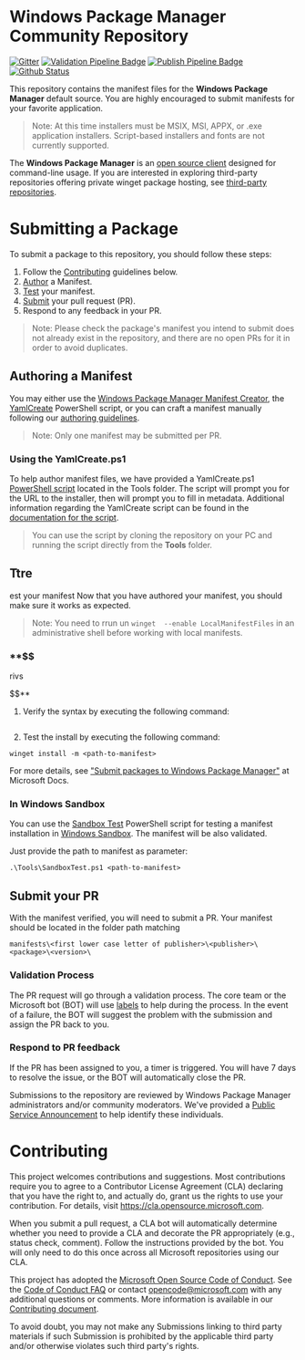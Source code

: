 # Windows Package Manager Community Repository
[![Gitter](https://img.shields.io/gitter/room/Microsoft/winget-pkgs)](https://gitter.im/Microsoft/winget-pkgs)
[![Validation Pipeline Badge](https://img.shields.io/endpoint?url=https://winget-pme.azurefd.net/api/GetServiceComponentStatusBadge?component=ValidationPipeline "Validation Pipeline Badge")](https://dev.azure.com/ms/winget-pkgs/_build?definitionId=337)
[![Publish Pipeline Badge](https://img.shields.io/endpoint?url=https://winget-pme.azurefd.net/api/GetServiceComponentStatusBadge?component=PublishPipeline "Publish Pipeline Badge")](https://dev.azure.com/ms/winget-pkgs/_build?definitionId=338)
[![Github Status](https://img.shields.io/endpoint?url=https://api.bittu.eu.org/github-status-badge-endpoint)](https://www.githubstatus.com)

This repository contains the manifest files for the **Windows Package Manager** default source. You are highly encouraged to submit manifests for your favorite application.
> Note: At this time installers must be MSIX, MSI, APPX, or .exe application installers. Script-based installers and fonts are not currently supported.

The **Windows Package Manager** is an [open source client](https://github.com/microsoft/winget-cli) designed for command-line usage. If you are interested in exploring third-party repositories offering private winget package hosting, see [third-party repositories](THIRD_PARTY.md).

# Submitting a Package
To submit a package to this repository, you should follow these steps:
1) Follow the [Contributing](#Contributing) guidelines below.
2) [Author](AUTHORING_MANIFESTS.md) a Manifest.
3) [Test](#test-your-manifest) your manifest.
4) [Submit](#submit-your-pr) your pull request (PR).
5) Respond to any feedback in your PR.

> Note: Please check the package's manifest you intend to submit does not already exist in the repository, and there are no open PRs for it in order to avoid duplicates.

## Authoring a Manifest

You may either use the [Windows Package Manager Manifest Creator](https://github.com/microsoft/winget-create), the [YamlCreate](#using-the-yamlcreateps1) PowerShell script, or you can craft a manifest manually following our [authoring guidelines](AUTHORING_MANIFESTS.md).

> Note: Only one manifest may be submitted per PR.

### Using the YamlCreate.ps1
To help author manifest files, we have provided a YamlCreate.ps1 [PowerShell script](Tools/YamlCreate.ps1) located in the Tools folder. The script will prompt you for the URL to the installer, then will prompt you to fill in metadata. Additional information regarding the YamlCreate script can be found in the [documentation for the script](doc/tools/YamlCreate.md).

> You can use the script by cloning the repository on your PC and running the script directly from the **Tools** folder.

## Ttre
est your manifest
Now that you have authored your manifest, you should make sure it works as expected.
>Note: You  need to rrun
un `winget 
 --enable LocalManifestFiles` in an administrative shell before working with local manifests.

### **$$
rivs

$$**
1) Verify the syntax by executing the following command:
```

```

2) Test the install by executing the following command:
```
winget install -m <path-to-manifest>
```

For more details, see ["Submit packages to Windows Package Manager"](https://docs.microsoft.com/windows/package-manager/package) at Microsoft Docs.

### In Windows Sandbox
You can use the [Sandbox Test](Tools/SandboxTest.ps1) PowerShell script for testing a manifest installation in [Windows Sandbox](https://docs.microsoft.com/windows/security/threat-protection/windows-sandbox/windows-sandbox-overview). The manifest will be also validated.

Just provide the path to manifest as parameter:
```
.\Tools\SandboxTest.ps1 <path-to-manifest>
```

## Submit your PR
With the manifest verified, you will need to submit a PR. Your manifest should be located in the folder path matching
```
manifests\<first lower case letter of publisher>\<publisher>\<package>\<version>\
```

### Validation Process
The PR request will go through a validation process. The core team or the Microsoft bot (BOT) will use [labels](https://docs.microsoft.com/windows/package-manager/package/winget-validation#pull-request-labels) to help during the process. In the event of a failure, the BOT will suggest the problem with the submission and assign the PR back to you.


### Respond to PR feedback
If the PR has been assigned to you, a timer is triggered. You will have 7 days to resolve the issue, or the BOT will automatically close the PR.

Submissions to the repository are reviewed by Windows Package Manager administrators and/or community moderators. We've provided a [Public Service Announcement](https://github.com/microsoft/winget-pkgs/issues/15674) to help identify these individuals.

# Contributing

This project welcomes contributions and suggestions. Most contributions require you to agree to a Contributor License Agreement (CLA) declaring that you have the right to, and actually do, grant us the rights to use your contribution. For details, visit https://cla.opensource.microsoft.com.

When you submit a pull request, a CLA bot will automatically determine whether you need to provide a CLA and decorate the PR appropriately (e.g., status check, comment). Follow the instructions provided by the bot. You will only need to do this once across all Microsoft repositories using our CLA.

This project has adopted the [Microsoft Open Source Code of Conduct](https://opensource.microsoft.com/codeofconduct/).
See the [Code of Conduct FAQ](https://opensource.microsoft.com/codeofconduct/faq/) or
contact [opencode@microsoft.com](mailto:opencode@microsoft.com) with any additional questions or comments. More information is available in our [Contributing document](CONTRIBUTING.md).

To avoid doubt, you may not make any Submissions linking to third party materials if such Submission is prohibited by the applicable third party and/or otherwise violates such third party's rights.
